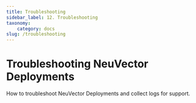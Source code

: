 ```yaml
---
title: Troubleshooting
sidebar_label: 12. Troubleshooting
taxonomy:
    category: docs
slug: /troubleshooting
---
```


# Troubleshooting NeuVector Deployments

How to troubleshoot NeuVector Deployments and collect logs for support.
